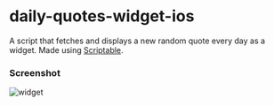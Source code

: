 # daily-quotes-widget-ios
A script that fetches and displays a new random quote every day as a widget. Made using [Scriptable](https://scriptable.app/).

### Screenshot
![widget](https://github.com/siriscmv/daily-quotes-widget-ios/assets/40269790/99c42118-f3dc-47ef-a246-ce75ed2b86c5)
